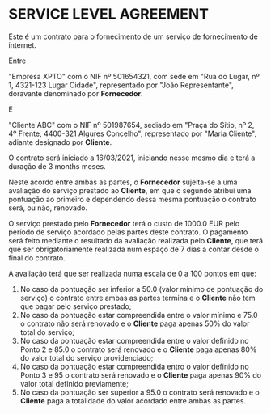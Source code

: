 #  SERVICE LEVEL AGREEMENT

Este é um contrato para o fornecimento de um serviço de fornecimento de internet.

Entre

"Empresa XPTO" com o NIF nº 501654321, com sede em "Rua do Lugar, nº 1, 4321-123 Lugar Cidade", representado por "João Representante", doravante denominado por **Fornecedor**.

E

"Cliente ABC" com o NIF nº 501987654, sediado em "Praça do Sítio, nº 2, 4º Frente, 4400-321 Algures Concelho", representado por "Maria Cliente", adiante designado por **Cliente**.

O contrato será iniciado a 16/03/2021, iniciando nesse mesmo dia e terá a duração de 3 months meses.

Neste acordo entre ambas as partes, o **Fornecedor** sujeita-se a uma avaliação do serviço prestado ao **Cliente**, em que o segundo atribui uma pontuação ao primeiro e dependendo dessa mesma pontuação o contrato será, ou não, renovado.

O serviço prestado pelo **Fornecedor** terá o custo de 1000.0 EUR pelo período de serviço acordado pelas partes deste contrato. O pagamento será feito mediante o resultado da avaliação realizada pelo **Cliente**, que terá que ser obrigatoriamente realizada num espaço de 7 dias a contar desde o final do contrato.

A avaliação terá que ser realizada numa escala de 0 a 100 pontos em que:

1. No caso da pontuação ser inferior a 50.0 (valor mínimo de pontuação do serviço) o contrato entre ambas as partes termina e o **Cliente** não tem que pagar pelo serviço prestado;
2. No caso da pontuação estar compreendida entre o valor mínimo e 75.0 o contrato não será renovado e o **Cliente** paga apenas 50% do valor total do serviço;
3. No caso da pontuação estar compreendida entre o valor definido no Ponto 2 e 85.0 o contrato será renovado e o **Cliente** paga apenas 80% do valor total do serviço providenciado;
4. No caso da pontuação estar compreendida entro o valor definido no Ponto 3 e 95 o contrato será renovado e o **Cliente** paga apenas 90% do valor total definido previamente;
5. No caso da pontuação ser superior a 95.0 o contrato será renovado e o **Cliente** paga a totalidade do valor acordado entre ambas as partes.


